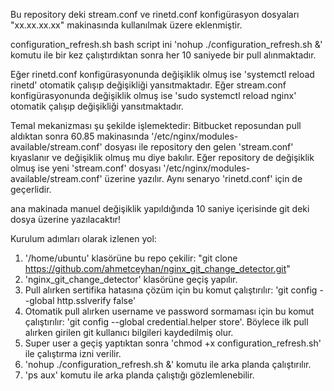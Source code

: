 
Bu repository deki stream.conf ve rinetd.conf konfigürasyon dosyaları "xx.xx.xx.xx" makinasında kullanılmak üzere eklenmiştir.

configuration_refresh.sh bash script ini 'nohup ./configuration_refresh.sh &' komutu ile bir kez çalıştırdıktan sonra her 10 saniyede bir pull alınmaktadır. 

Eğer rinetd.conf konfigürasyonunda değişiklik olmuş ise 'systemctl reload rinetd' otomatik çalışıp değişikliği yansıtmaktadır.
Eğer stream.conf konfigürasyonunda değişiklik olmuş ise 'sudo systemctl reload nginx' otomatik çalışıp değişikliği yansıtmaktadır.

Temal mekanizması şu şekilde işlemektedir:
Bitbucket reposundan pull aldıktan sonra 60.85 makinasında '/etc/nginx/modules-available/stream.conf' dosyası ile 
repository den gelen 'stream.conf' kıyaslanır ve değişiklik olmuş mu diye bakılır. Eğer repository de değişiklik olmuş ise
yeni 'stream.conf' dosyası '/etc/nginx/modules-available/stream.conf' üzerine yazılır. 
Aynı senaryo 'rinetd.conf' için de geçerlidir. 

ana makinada manuel değişiklik yapıldığında 10 saniye içerisinde git deki dosya üzerine yazılacaktır!



Kurulum adımları olarak izlenen yol:
1) '/home/ubuntu' klasörüne bu repo çekilir: "git clone https://github.com/ahmetceyhan/nginx_git_change_detector.git"
2) 'nginx_git_change_detector' klasörüne geçiş yapılır.
3) Pull alırken sertifika hatasına çözüm için bu komut çalıştırılır: 'git config --global http.sslverify false'
4) Otomatik pull alırken username ve password sormaması için bu komut çalıştırılır: 'git config --global credential.helper store'. 
   Böylece ilk pull alırken girilen git kullanıcı bilgileri kaydedilmiş olur.
5) Super user a geçiş yaptıktan sonra 'chmod +x configuration_refresh.sh' ile çalıştırma izni verilir.
6) 'nohup ./configuration_refresh.sh &' komutu ile arka planda çalıştırılır.
7) 'ps aux' komutu ile arka planda çalıştığı gözlemlenebilir.
